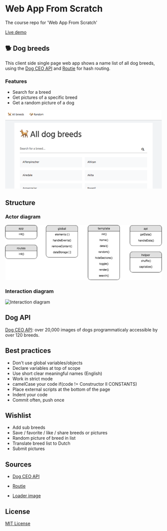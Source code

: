# Web App From Scratch
The course repo for 'Web App From Scratch'

[Live demo](https://viennam.github.io/wafs/week3/app)


## 🐕 Dog breeds
This client side single page web app shows a name list of all dog breeds, using the [Dog CEO API](https://github.com/ElliottLandsborough/dog-ceo-api) and [Routie](https://github.com/jgallen23/routie) for hash routing.

### Features
- Search for a breed
- Get pictures of a specific breed
- Get a random picture of a dog

![App screenshot](spa.png)

## Structure

### Actor diagram
![Actor diagram](actor-diagram.png)

### Interaction diagram
![Interaction diagram](interaction-diagram.png)

## Dog API
[Dog CEO API](https://github.com/ElliottLandsborough/dog-ceo-api): over 20,000 images of dogs programmaticaly accessible by over 120 breeds.

## Best practices
- Don't use global variables/objects
- Declare variables at top of scope
- Use short clear meaningful names (English)
- Work in strict mode
- camelCase your code if(code != Constructor ll CONSTANTS)
- Place external scripts at the bottom of the page
- Indent your code
- Commit often, push once

## Wishlist
- Add sub breeds
- Save / favorite / like / share breeds or pictures 
- Random picture of breed in list
- Translate breed list to Dutch
- Submit pictures

## Sources
- [Dog CEO API](https://github.com/ElliottLandsborough/dog-ceo-api)

- [Routie](https://github.com/jgallen23/routie)

- [Loader image](https://imgur.com/gallery/YbkBxYb)

## License
[MIT License](https://mit-license.org/)



